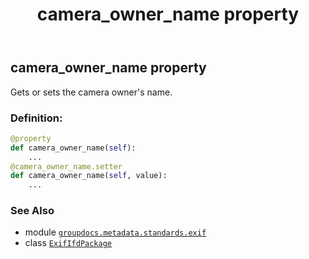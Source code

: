 ﻿---
title: camera_owner_name property
second_title: GroupDocs.Metadata for Python via .NET API References
description: 
type: docs
url: /python-net/groupdocs.metadata.standards.exif/exififdpackage/camera_owner_name/
is_root: false
weight: 150
---

## camera_owner_name property


Gets or sets the camera owner's name.
### Definition:
```python
@property
def camera_owner_name(self):
    ...
@camera_owner_name.setter
def camera_owner_name(self, value):
    ...
```

### See Also
* module [`groupdocs.metadata.standards.exif`](../../)
* class [`ExifIfdPackage`](/metadata/python-net/groupdocs.metadata.standards.exif/exififdpackage)
